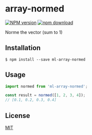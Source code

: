 # array-normed

[![NPM version][npm-image]][npm-url]
[![npm download][download-image]][download-url]

Norme the vector (sum to 1)

## Installation

`$ npm install --save ml-array-normed`

## Usage

```js
import normed from 'ml-array-normed';

const result = normed([1, 2, 3, 4]);
// [0.1, 0.2, 0.3, 0.4]
```

## License

[MIT](./LICENSE)

[npm-image]: https://img.shields.io/npm/v/ml-array-normed.svg?style=flat-square
[npm-url]: https://npmjs.org/package/ml-array-normed
[download-image]: https://img.shields.io/npm/dm/ml-array-normed.svg?style=flat-square
[download-url]: https://npmjs.org/package/ml-array-normed
